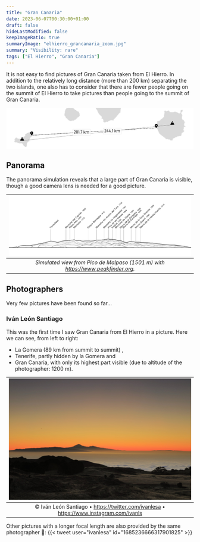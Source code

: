 ```yaml
---
title: "Gran Canaria"
date: 2023-06-07T00:30:00+01:00
draft: false
hideLastModified: false
keepImageRatio: true
summaryImage: "elhierro_grancanaria_zoom.jpg"
summary: "Visibility: rare"
tags: ["El Hierro", "Gran Canaria"]
---
```


It is not easy to find pictures of Gran Canaria taken from El Hierro. 
In addition to the relatively long distance (more than 200 km) separating the two islands, one also has to consider that there are fewer people going on the summit of El Hierro to take pictures than people going to the summit of Gran Canaria.

![Distances between Gran Canaria from El Hierro](mindist_elhierro_grancanaria.png)

## Panorama

The panorama simulation reveals that a large part of Gran Canaria is visible, though a good camera lens is needed for a good picture. 

| ![Gran Canaria from El Hierro](elhierro_grancanaria_pano.png) |
|:--:| 
| _Simulated view from Pico de Malpaso (1501 m) with https://www.peakfinder.org._ |

## Photographers

Very few pictures have been found so far...

### Iván León Santiago

This was the first time I saw Gran Canaria from El Hierro in a picture. Here we can see, from left to right: 
- La Gomera (89 km from summit to summit) , 
- Tenerife, partly hidden by la Gomera and
- Gran Canaria, with only its highest part visible (due to altitude of the photographer: 1200 m).

| ![Gran Canaria from El Hierro](elhierro_grancanaria.jpg) |
| :--: |
| ©  Iván León Santiago • https://twitter.com/ivanlesa • https://www.instagram.com/ivanls | 

Other pictures with a longer focal length are also provided by the same photographer 👏:
{{< tweet user="ivanlesa" id="1685236666317901825" >}}

